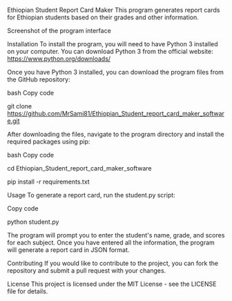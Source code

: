 Ethiopian Student Report Card Maker
This program generates report cards for Ethiopian students based on their grades and other information.

Screenshot of the program interface

Installation
To install the program, you will need to have Python 3 installed on your computer. You can download Python 3 from the official website: https://www.python.org/downloads/

Once you have Python 3 installed, you can download the program files from the GitHub repository:

bash
Copy code





git clone https://github.com/MrSami81/Ethiopian_Student_report_card_maker_software.git





After downloading the files, navigate to the program directory and install the required packages using pip:

bash
Copy code






cd Ethiopian_Student_report_card_maker_software







pip install -r requirements.txt





Usage
To generate a report card, run the student.py script:

Copy code






python student.py






The program will prompt you to enter the student's name, grade, and scores for each subject. Once you have entered all the information, the program will generate a report card in JSON format.

Contributing
If you would like to contribute to the project, you can fork the repository and submit a pull request with your changes.

License
This project is licensed under the MIT License - see the LICENSE file for details.




